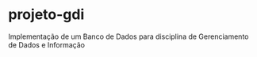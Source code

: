 # projeto-gdi
Implementação de um Banco de Dados para disciplina de Gerenciamento de Dados e Informação
